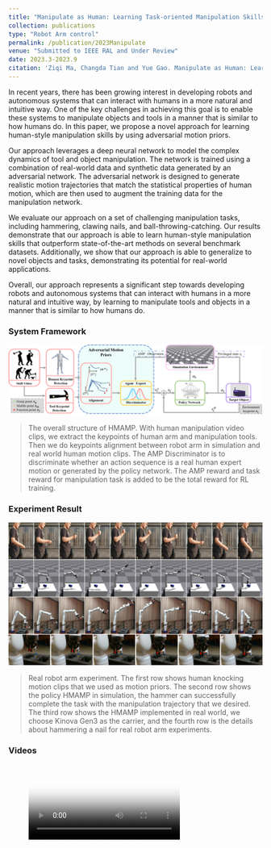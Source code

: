 ```yaml
---
title: "Manipulate as Human: Learning Task-oriented Manipulation Skills by Adversarial Motion Priors"
collection: publications
type: "Robot Arm control"
permalink: /publication/2023Manipulate
venue: "Submitted to IEEE RAL and Under Review"
date: 2023.3-2023.9
citation: 'Ziqi Ma, Changda Tian and Yue Gao. Manipulate as Human: Learning Task-oriented Manipulation Skills by Adversarial Motion Priors. Submitted to IEEE ICRA 2024 and Under Review, Sept 2023.'
---
```


In recent years, there has been growing interest in developing robots and autonomous systems that can interact with humans in a more natural and intuitive way. One of the key challenges in achieving this goal is to enable these systems to manipulate objects and tools in a manner that is similar to how humans do. In this paper, we propose a novel approach for learning human-style manipulation skills by using adversarial motion priors.

Our approach leverages a deep neural network to model the complex dynamics of tool and object manipulation. The network is trained using a combination of real-world data and synthetic data generated by an adversarial network. The adversarial network is designed to generate realistic motion trajectories that match the statistical properties of human motion, which are then used to augment the training data for the manipulation network.

We evaluate our approach on a set of challenging manipulation tasks, including hammering, clawing nails, and ball-throwing-catching. Our results demonstrate that our approach is able to learn human-style manipulation skills that outperform state-of-the-art methods on several benchmark datasets. Additionally, we show that our approach is able to generalize to novel objects and tasks, demonstrating its potential for real-world applications.

Overall, our approach represents a significant step towards developing robots and autonomous systems that can interact with humans in a more natural and intuitive way, by learning to manipulate tools and objects in a manner that is similar to how humans do.

### System Framework

![](../images/amp_arm_frame.png)

> The overall structure of HMAMP. With human manipulation video clips, we extract the keypoints of human arm and manipulation tools. Then we do keypoints alignment between robot arm in simulation and real world human motion clips. The AMP Discriminator is to discriminate whether an action sequence is a real human expert motion or generated by the policy network. The AMP reward and task reward for manipulation task is added to be the total reward for RL training.

### Experiment Result

![](../images/amp_arm_exp.png)

> Real robot arm experiment. The first row shows human knocking motion clips that we used as motion priors. The second row shows the policy HMAMP in simulation, the hammer can successfully complete the task with the manipulation trajectory that we desired. The third row shows the HMAMP implemented in real world, we choose Kinova Gen3 as the carrier, and the fourth row is the details about hammering a nail for real robot arm experiments.

### Videos

<figure class="video_container">
  <video controls="true" allowfullscreen="true" poster="../images/ziqi_video_front.jpg">
    <source src="../files/ziqi_video.mp4" type="video/mp4">
  </video>
</figure>
